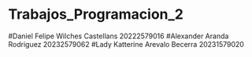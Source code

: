 # Trabajos_Programacion_2

#Daniel Felipe Wilches Castellans 20222579016
#Alexander Aranda Rodriguez 20232579062
#Lady Katterine Arevalo Becerra 20231579020 

